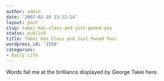 ```yaml
---
author: admin
date: '2007-02-19 13:12:14'
layout: post
slug: takei-has-class-and-just-pwned-you
status: publish
title: Takei Has Class and Just Pwned You!
wordpress_id: '1550'
categories:
- Daily Life
---
```


Words fail me at the brilliance displayed by George Takei here.
